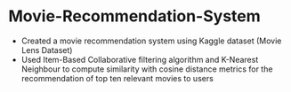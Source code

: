 # Movie-Recommendation-System
- Created a movie recommendation system using Kaggle dataset (Movie Lens Dataset)
- Used Item-Based Collaborative filtering algorithm and K-Nearest Neighbour to compute similarity with cosine
distance metrics for the recommendation of top ten relevant movies to users
